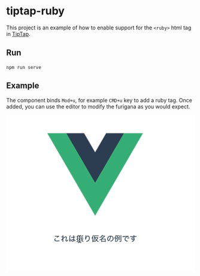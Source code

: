 # tiptap-ruby

This project is an example of how to enable support for the `<ruby>` html tag in [TipTap](https://tiptap.dev/).

## Run

```
npm run serve
```

## Example

The component binds `Mod+u`, for example `CMD+u` key to add a ruby tag. Once added, you can use the editor to modify the furigana as you would expect.

![Example of this in use](./example.gif)